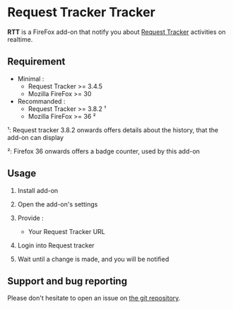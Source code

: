 # Request Tracker Tracker

__RTT__ is a FireFox add-on that notify you about [Request Tracker](https://www.bestpractical.com/rt/)
activities on realtime.

## Requirement
- Minimal :
	- Request Tracker >= 3.4.5
	- Mozilla FireFox >= 30
- Recommanded :
	- Request Tracker >= 3.8.2 ¹
	- Mozilla FireFox >= 36 ²

¹: Request tracker 3.8.2 onwards offers details about the history, that the add-on can display

²: Firefox 36 onwards offers a badge counter, used by this add-on

## Usage
1. Install add-on
2. Open the add-on's settings
3. Provide :
	- Your Request Tracker URL
	
4. Login into Request tracker
5. Wait until a change is made, and you will be notified

## Support and bug reporting
Please don't hesitate to open an issue on [the git repository](https://github.com/bashz/RTnotifier/issues).
